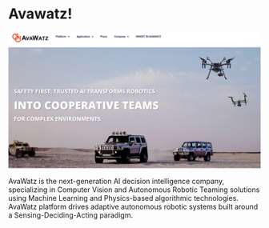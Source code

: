 # Avawatz!

![avawatz](../project/avawatz.png)

AvaWatz is the next-generation AI decision intelligence company, specializing in Computer Vision and Autonomous Robotic Teaming solutions using Machine Learning and Physics-based algorithmic technologies. AvaWatz platform drives adaptive autonomous robotic systems built around a Sensing-Deciding-Acting paradigm.
